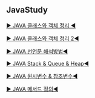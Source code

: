 ## JavaStudy

<div>
  
[▶ JAVA 클래스와 객체 정리 ◀](https://blog.naver.com/dnddlsla159/223591178078)

[▶ JAVA 클래스와 객체 정리 2◀](https://blog.naver.com/dnddlsla159/223591261346) 

[▶ JAVA 선언문 해석방법◀ ](https://blog.naver.com/dnddlsla159/223591273184) 

[▶ JAVA Stack & Queue & Heap◀ ](https://blog.naver.com/dnddlsla159/223591253203)  

[▶ JAVA 원시변수 & 참조변수◀ ](https://blog.naver.com/dnddlsla159/223591209579)

[▶ JAVA 메서드 정의◀ ](https://blog.naver.com/dnddlsla159/223594837018)

</div>
